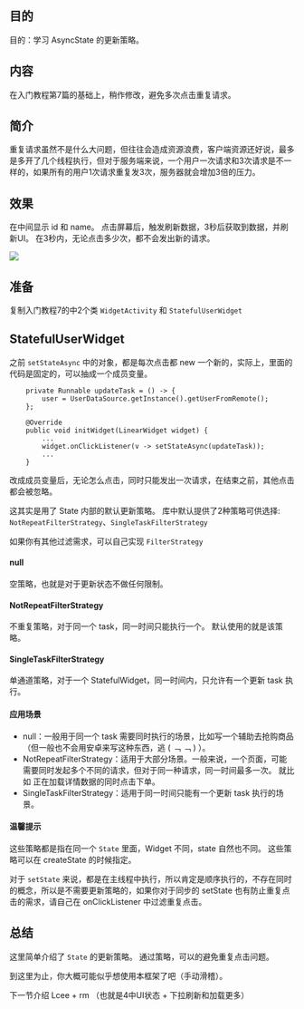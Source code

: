 

## 目的 ##
目的：学习 AsyncState 的更新策略。

## 内容 ##
在入门教程第7篇的基础上，稍作修改，避免多次点击重复请求。

## 简介 ##
重复请求虽然不是什么大问题，但往往会造成资源浪费，客户端资源还好说，最多是多开了几个线程执行，但对于服务端来说，一个用户一次请求和3次请求是不一样的，如果所有的用户1次请求重复发3次，服务器就会增加3倍的压力。

## 效果 ##
在中间显示 id 和 name。
点击屏幕后，触发刷新数据，3秒后获取到数据，并刷新UI。 在3秒内，无论点击多少次，都不会发出新的请求。

![](../images/1_AndroidWidget.jpg)

## 准备 ##

复制入门教程7的中2个类 `WidgetActivity` 和 `StatefulUserWidget`

## StatefulUserWidget ##

之前 `setStateAsync` 中的对象，都是每次点击都 new 一个新的，实际上，里面的代码是固定的，可以抽成一个成员变量。

```
    private Runnable updateTask = () -> {
        user = UserDataSource.getInstance().getUserFromRemote();
    };

    @Override
    public void initWidget(LinearWidget widget) {
		...
		widget.onClickListener(v -> setStateAsync(updateTask));
		...
	}
```
改成成员变量后，无论怎么点击，同时只能发出一次请求，在结束之前，其他点击都会被忽略。

这其实是用了 State 内部的默认更新策略。
库中默认提供了2种策略可供选择: `NotRepeatFilterStrategy`、`SingleTaskFilterStrategy`

如果你有其他过滤需求，可以自己实现 `FilterStrategy`

#### null ####
空策略，也就是对于更新状态不做任何限制。

#### NotRepeatFilterStrategy ####
不重复策略，对于同一个 task，同一时间只能执行一个。
默认使用的就是该策略。

#### SingleTaskFilterStrategy ####
单通道策略，对于一个 StatefulWidget，同一时间内，只允许有一个更新 task 执行。

#### 应用场景 ####
* null：一般用于同一个 task 需要同时执行的场景，比如写一个辅助去抢购商品（但一般也不会用安卓来写这种东西，逃 ( ﹁ ﹁ ) ）。
* NotRepeatFilterStrategy：适用于大部分场景。一般来说，一个页面，可能需要同时发起多个不同的请求，但对于同一种请求，同一时间最多一次。 就比如 正在加载详情数据的同时点击下单。
* SingleTaskFilterStrategy：适用于同一时间只能有一个更新 task 执行的场景。 

#### 温馨提示 ####
这些策略都是指在同一个 `State` 里面，Widget 不同，state 自然也不同。 这些策略可以在 createState 的时候指定。

对于 `setState` 来说，都是在主线程中执行，所以肯定是顺序执行的，不存在同时的概念，所以是不需要更新策略的，如果你对于同步的 setState 也有防止重复点击的需求，请自己在 onClickListener 中过滤重复点击。

## 总结 ##

这里简单介绍了 `State` 的更新策略。 通过策略，可以的避免重复点击问题。

到这里为止，你大概可能似乎想使用本框架了吧（手动滑稽）。

下一节介绍 Lcee + rm （也就是4中UI状态 + 下拉刷新和加载更多）
